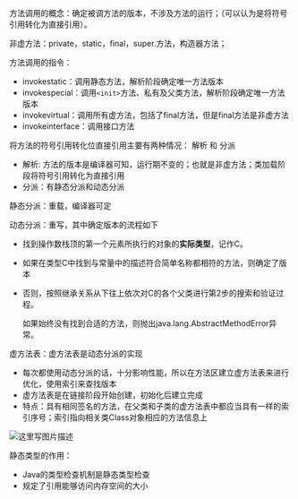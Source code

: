 方法调用的概念：确定被调方法的版本，不涉及方法的运行；（可以认为是将符号引用转化为直接引用）。

非虚方法：private，static，final，super.方法，构造器方法；

方法调用的指令：

- invokestatic：调用静态方法，解析阶段确定唯一方法版本
- invokespecial：调用`<init>`方法、私有及父类方法，解析阶段确定唯一方法版本
- invokevirtual：调用所有虚方法，包括了final方法，但是final方法是非虚方法
- invokeinterface：调用接口方法



将方法的符号引用转化位直接引用主要有两种情况： 解析 和 分派

- 解析: 方法的版本是编译器可知，运行期不变的；也就是非虚方法；类加载阶段将符号引用转化为直接引用
- 分派：有静态分派和动态分派

静态分派：重载，编译器可定

动态分派：重写，其中确定版本的流程如下

- 找到操作数栈顶的第一个元素所执行的对象的**实际类型**，记作C。

- 如果在类型C中找到与常量中的描述符合简单名称都相符的方法，则确定了版本

- 否则，按照继承关系从下往上依次对C的各个父类进行第2步的搜索和验证过程。

  如果始终没有找到合适的方法，则抛出java.lang.AbstractMethodError异常。

虚方法表：虚方法表是动态分派的实现

- 每次都使用动态分派的话，十分影响性能，所以在方法区建立虚方法表来进行优化，使用索引来查找版本
- 虚方法表是在链接阶段开始创建，初始化后建立完成
- 特点：具有相同签名的方法，在父类和子类的虚方法表中都应当具有一样的索引序号；索引指向相关类Class对象相应的方法信息上

![这里写图片描述](http://aikaid-img.oss-cn-shanghai.aliyuncs.com/img/823435-20170514185548363-901763715.png)

静态类型的作用：

- Java的类型检查机制是静态类型检查 
- 规定了引用能够访问内存空间的大小

